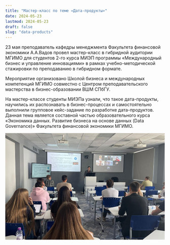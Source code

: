 ```yaml
---
title: "Мастер-класс по теме «Дата-продукты»"
date: 2024-05-23
lastmod: 2024-05-23
draft: false
slug: "data-products"
---
```


23 мая преподаватель кафедры менеджмента Факультета финансовой экономики А.А.Вадов провел мастер-класс в гибридной аудитории МГИМО для студентов 2-го курса МИЭП программы «Международный бизнес и управление инновациями» в рамках учебно-методической стажировки по преподаванию в гибридном формате.

Мероприятие организовано Школой бизнеса и международных компетенций МГИМО совместно с Центром преподавательского мастерства в бизнес-образовании ВШМ СПбГУ.

На мастер-классе студенты МИЭПа узнали, что такое дата-продукты, научились их распознавать в бизнес-процессах и самостоятельно выполнили групповое кейс-задание по разработке дата-продуктов. Данная тема является составной частью образовательного курса «Экономика данных. Развитие бизнеса на основе данных (Data Governance)» Факультета финансовой экономики МГИМО.

![](data-products.jpg)
